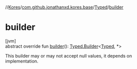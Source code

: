 //[Kores](../../../index.md)/[com.github.jonathanxd.kores.base](../index.md)/[Typed](index.md)/[builder](builder.md)

# builder

[jvm]\
abstract override fun [builder](builder.md)(): [Typed.Builder](-builder/index.md)<[Typed](index.md), *>

This builder may or may not accept null values, it depends on implementation.
